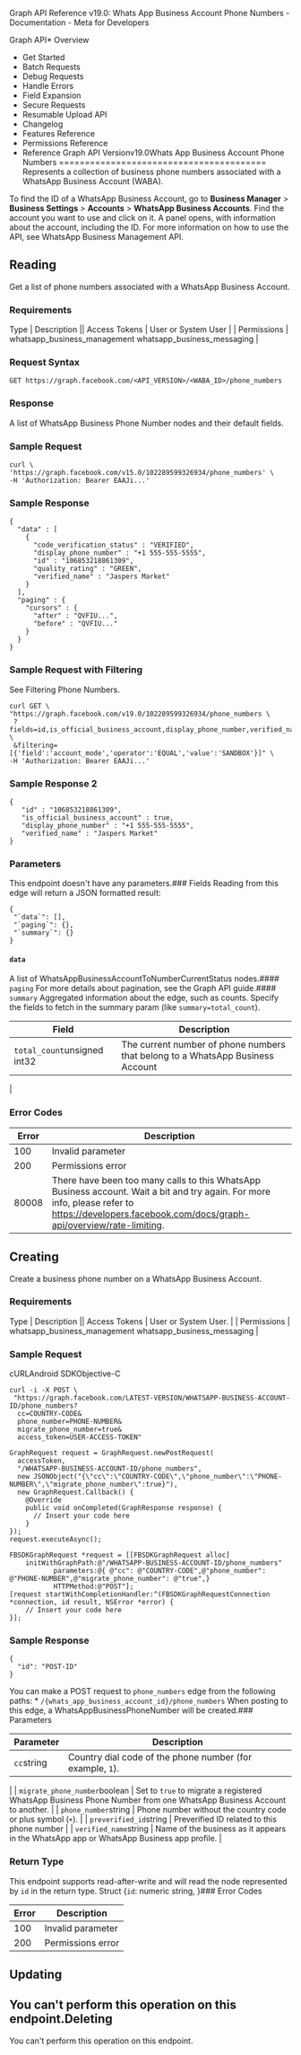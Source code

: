 Graph API Reference v19.0: Whats App Business Account Phone Numbers - Documentation - Meta for Developers

Graph API* Overview
* Get Started
* Batch Requests
* Debug Requests
* Handle Errors
* Field Expansion
* Secure Requests
* Resumable Upload API
* Changelog
* Features Reference
* Permissions Reference
* Reference
Graph API Versionv19.0Whats App Business Account Phone Numbers
========================================
Represents a collection of business phone numbers associated with a WhatsApp Business Account (WABA).

 To find the ID of a WhatsApp Business Account, go to **Business Manager** > **Business Settings** > **Accounts** > **WhatsApp Business Accounts**. Find the account you want to use and click on it. A panel opens, with information about the account, including the ID.
For more information on how to use the API, see WhatsApp Business Management API.

Reading
-------
Get a list of phone numbers associated with a WhatsApp Business Account.

### Requirements

 Type | Description || Access Tokens | User or System User |
| Permissions | whatsapp\_business\_management
whatsapp\_business\_messaging |
### Request Syntax

```
GET https://graph.facebook.com/<API_VERSION>/<WABA_ID>/phone_numbers
```
### Response

A list of WhatsApp Business Phone Number nodes and their default fields.

### Sample Request

```
curl \
'https://graph.facebook.com/v15.0/102289599326934/phone_numbers' \
-H 'Authorization: Bearer EAAJi...'
```
### Sample Response

```
{
  "data" : [
    {
      "code_verification_status" : "VERIFIED",
      "display_phone_number" : "+1 555-555-5555",
      "id" : "106853218861309",
      "quality_rating" : "GREEN",
      "verified_name" : "Jaspers Market"
    }
  ],
  "paging" : {
    "cursors" : {
      "after" : "QVFIU...",
      "before" : "QVFIU..."
    }
  }
}
```
### Sample Request with Filtering

See Filtering Phone Numbers.

```
curl GET \
"https://graph.facebook.com/v19.0/102289599326934/phone_numbers \
 ?fields=id,is_official_business_account,display_phone_number,verified_name \
 &filtering=[{'field':'account_mode','operator':'EQUAL','value':'SANDBOX'}]" \
-H 'Authorization: Bearer EAAJi...'
```
### Sample Response 2

```
{   
   "id" : "106853218861309", 
   "is_official_business_account" : true,
   "display_phone_number" : "+1 555-555-5555",      
   "verified_name" : "Jaspers Market"
}
```
### Parameters
This endpoint doesn't have any parameters.### Fields
Reading from this edge will return a JSON formatted result:

```
{
 "`data`": [],
 "`paging`": {},
 "`summary`": {}
}

```
#### `data`
A list of WhatsAppBusinessAccountToNumberCurrentStatus nodes.#### `paging`
For more details about pagination, see the Graph API guide.#### `summary`
Aggregated information about the edge, such as counts. Specify the fields to fetch in the summary param (like `summary=total_count`).

| Field | Description |
| --- | --- |
| `total_count`unsigned int32 | The current number of phone numbers that belong to a WhatsApp Business Account
 |
### Error Codes

| Error | Description |
| --- | --- |
| 100 | Invalid parameter |
| 200 | Permissions error |
| 80008 | There have been too many calls to this WhatsApp Business account. Wait a bit and try again. For more info, please refer to https://developers.facebook.com/docs/graph-api/overview/rate-limiting. |
Creating
--------

 Create a business phone number on a WhatsApp Business Account.
 ### Requirements

 Type | Description || Access Tokens | User or System User. |
| Permissions | whatsapp\_business\_management
whatsapp\_business\_messaging |
### Sample Request

cURLAndroid SDKObjective-C
```
curl -i -X POST \
 "https://graph.facebook.com/LATEST-VERSION/WHATSAPP-BUSINESS-ACCOUNT-ID/phone_numbers?
  cc=COUNTRY-CODE&
  phone_number=PHONE-NUMBER&
  migrate_phone_number=true&
  access_token=USER-ACCESS-TOKEN"
```
```
GraphRequest request = GraphRequest.newPostRequest(
  accessToken,
  "/WHATSAPP-BUSINESS-ACCOUNT-ID/phone_numbers",
  new JSONObject("{\"cc\":\"COUNTRY-CODE\",\"phone_number\":\"PHONE-NUMBER\",\"migrate_phone_number\":true}"),
  new GraphRequest.Callback() {
    @Override
    public void onCompleted(GraphResponse response) {
      // Insert your code here
    }
});
request.executeAsync();
```
```
FBSDKGraphRequest *request = [[FBSDKGraphRequest alloc]
    initWithGraphPath:@"/WHATSAPP-BUSINESS-ACCOUNT-ID/phone_numbers"
           parameters:@{ @"cc": @"COUNTRY-CODE",@"phone_number": @"PHONE-NUMBER",@"migrate_phone_number": @"true",}
           HTTPMethod:@"POST"];
[request startWithCompletionHandler:^(FBSDKGraphRequestConnection *connection, id result, NSError *error) {
    // Insert your code here
}];
```
### Sample Response

```
{
  "id": "POST-ID"
}
```
You can make a POST request to `phone_numbers` edge from the following paths: * `/{whats_app_business_account_id}/phone_numbers`
When posting to this edge, a WhatsAppBusinessPhoneNumber will be created.### Parameters

| Parameter | Description |
| --- | --- |
| `cc`string | Country dial code of the phone number (for example, `1`).
 |
| `migrate_phone_number`boolean | Set to `true` to migrate a registered WhatsApp Business Phone Number from one WhatsApp Business Account to another.
 |
| `phone_number`string | Phone number without the country code or plus symbol (`+`).
 |
| `preverified_id`string | Preverified ID related to this phone number
 |
| `verified_name`string | Name of the business as it appears in the WhatsApp app or WhatsApp Business app profile.
 |
### Return Type
This endpoint supports read-after-write and will read the node represented by `id` in the return type. Struct {`id`: numeric string, }### Error Codes

| Error | Description |
| --- | --- |
| 100 | Invalid parameter |
| 200 | Permissions error |
Updating
--------
You can't perform this operation on this endpoint.Deleting
--------
You can't perform this operation on this endpoint.